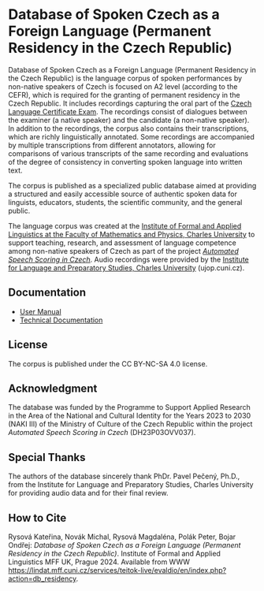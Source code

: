 # Database of Spoken Czech as a Foreign Language (Permanent Residency in the Czech Republic)

Database of Spoken Czech as a Foreign Language (Permanent Residency in the Czech Republic) is the language corpus of spoken performances by non-native speakers of Czech is focused on A2 level (according to the CEFR), which is required for the granting of permanent residency in the Czech Republic. 
It includes recordings capturing the oral part of the [Czech Language Certificate Exam](https://ujop.cuni.cz/UJOPEN-70.html?ujopcmsid=12:czech-language-certificate-exam-cce). 
The recordings consist of dialogues between the examiner (a native speaker) and the candidate (a non-native speaker). 
In addition to the recordings, the corpus also contains their transcriptions, which are richly linguistically annotated. 
Some recordings are accompanied by multiple transcriptions from different annotators, allowing for comparisons of various transcripts of the same recording and evaluations of the degree of consistency in converting spoken language into written text.

The corpus is published as a specialized public database aimed at providing a structured and easily accessible source of authentic spoken data for linguists, educators, students, the scientific community, and the general public.

The language corpus was created at the [Institute of Formal and Applied Linguistics at the Faculty of Mathematics and Physics, Charles University](https://ufal.mff.cuni.cz/) to support teaching, research, and assessment of language competence among non-native speakers of Czech as part of the project [_Automated Speech Scoring in Czech_](https://ufal.mff.cuni.cz/automated-speech-scoring-czech).
Audio recordings were provided by the [Institute for Language and Preparatory Studies, Charles University](https://ujop.cuni.cz/UJOPEN-1.html) (ujop.cuni.cz).

## Documentation

- [User Manual](USER_MANUAL.md)
- [Technical Documentation](TECH_DOC.md)

## License

The corpus is published under the CC BY-NC-SA 4.0 license.

## Acknowledgment

The database was funded by the Programme to Support Applied Research in the Area of the National and Cultural Identity for the Years 2023 to 2030 (NAKI III) of the Ministry of Culture of the Czech Republic within the project _Automated Speech Scoring in Czech_ (DH23P03OVV037).

## Special Thanks

The authors of the database sincerely thank PhDr. Pavel Pečený, Ph.D., from the Institute for Language and Preparatory Studies, Charles University for providing audio data and for their final review.

## How to Cite

Rysová Kateřina, Novák Michal, Rysová Magdaléna, Polák Peter, Bojar Ondřej: _Database of Spoken Czech as a Foreign Language (Permanent Residency in the Czech Republic)_. Institute of Formal and Applied Linguistics MFF UK, Prague 2024. Available from WWW https://lindat.mff.cuni.cz/services/teitok-live/evaldio/en/index.php?action=db_residency.
